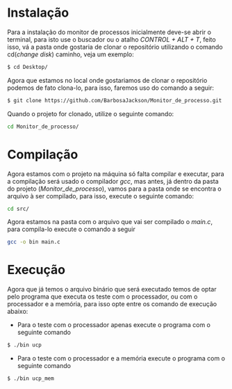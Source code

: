 # Instalação

Para a instalação do monitor de processos inicialmente deve-se abrir o terminal, para isto use o buscador ou o atalho *CONTROL + ALT + T*, feito isso, vá a pasta onde gostaria de clonar o repositório utilizando o comando cd(_change disk_) caminho, veja um exemplo:

```bash
$ cd Desktop/
```

Agora que estamos no local onde gostariamos de clonar o repositório podemos de fato clona-lo, para isso, faremos uso do comando a seguir:

```bash
$ git clone https://github.com/BarbosaJackson/Monitor_de_processo.git
```

Quando o projeto for clonado, utilize o seguinte comando:

```bash
cd Monitor_de_processo/
```

# Compilação

Agora estamos com o projeto na máquina só falta compilar e executar, para a compilação será usado o compilador *gcc*, mas antes, já dentro da pasta do projeto (*Monitor_de_processo*), vamos para a pasta onde se encontra o arquivo à ser compilado, para isso, execute o seguinte comando:

```bash
cd src/
```

Agora estamos na pasta com o arquivo que vai ser compilado o *main.c*, para compila-lo execute o comando a seguir
```bash
gcc -o bin main.c
```

# Execução

Agora que já temos o arquivo binário que será executado temos de optar pelo programa que executa os teste com o processador, ou com o processador e a memória, para isso opte entre os comando de execução abaixo:

  - Para o teste com o processador apenas execute o programa com o seguinte comando
  ```bash
$ ./bin ucp
  ```
  - Para o teste com o processador e a memória execute o programa com o seguinte comando
  ```bash
$ ./bin ucp_mem
  ```